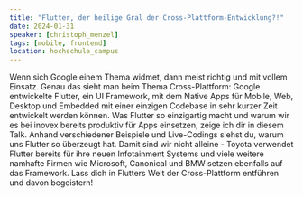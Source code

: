 ```yaml
---
title: "Flutter, der heilige Gral der Cross-Plattform-Entwicklung?!"
date: 2024-01-31
speaker: [christoph_menzel]
tags: [mobile, frontend]
location: hochschule_campus
---
```


Wenn sich Google einem Thema widmet, dann meist richtig und mit vollem Einsatz. Genau das sieht man beim Thema Cross-Plattform: Google entwickelte Flutter, ein UI Framework, mit dem Native Apps für Mobile, Web, Desktop und Embedded mit einer einzigen Codebase in sehr kurzer Zeit entwickelt werden können.
Was Flutter so einzigartig macht und warum wir es bei inovex bereits produktiv für Apps einsetzen, zeige ich dir in diesem Talk.
Anhand verschiedener Beispiele und Live-Codings siehst du, warum uns Flutter so überzeugt hat. Damit sind wir nicht alleine - Toyota verwendet Flutter bereits für ihre neuen Infotainment Systems und viele weitere namhafte Firmen wie Microsoft, Canonical und BMW setzen ebenfalls auf das Framework.
Lass dich in Flutters Welt der Cross-Plattform entführen und davon begeistern!